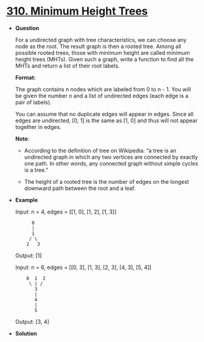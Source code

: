 # [310. Minimum Height Trees](https://leetcode.com/problems/minimum-height-trees/)

* **Question**

    For a undirected graph with tree characteristics, we can choose any node as the root. The result graph is then a rooted tree. Among all possible rooted trees, those with minimum height are called minimum height trees (MHTs). Given such a graph, write a function to find all the MHTs and return a list of their root labels.

    **Format:**

    The graph contains n nodes which are labeled from 0 to n - 1. You will be given the number n and a list of undirected edges (each edge is a pair of labels).

    You can assume that no duplicate edges will appear in edges. Since all edges are undirected, [0, 1] is the same as [1, 0] and thus will not appear together in edges.

    **Note**:

    * According to the definition of tree on Wikipedia: “a tree is an undirected graph in which any two vertices are connected by exactly one path. In other words, any connected graph without simple cycles is a tree.”

    * The height of a rooted tree is the number of edges on the longest downward path between the root and a leaf.

* **Example**

    Input: n = 4, edges = [[1, 0], [1, 2], [1, 3]]

    ```
          0
          |
          1
         / \
        2   3
    ```

    Output: [1]

    Input: n = 6, edges = [[0, 3], [1, 3], [2, 3], [4, 3], [5, 4]]

    ```
        0  1  2
         \ | /
           3
           |
           4
           |
           5
    ```

    Output: [3, 4]

* **Solution**

    ```java

    ```